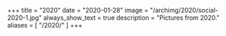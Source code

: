 +++
title = "2020"
date = "2020-01-28"
image = "/archimg/2020/social-2020-1.jpg"
always_show_text = true
description = "Pictures from 2020."
aliases = [
    "/2020/"
]
+++